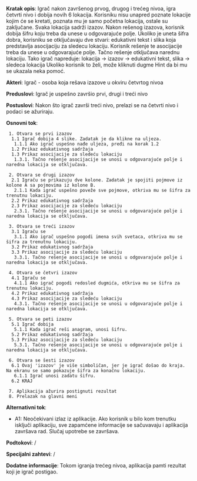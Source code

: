 **Kratak opis**: Igrač nakon završenog prvog, drugog i trećeg nivoa, igra četvrti nivo i dobija novih 6 lokacija. Korisniku nisu unapred poznate lokacije kojim će se kretati, poznata mu je samo početna lokacija, ostale su zaključane. 
Svaka lokacija sadrži izazov. Nakon rešenog izazova, korisnik dobija šifru koju treba da unese u odgovarajuće polje.
Ukoliko je uneta šifra dobra, korisniku se otključavaju dve stvari: edukativni tekst i slika koja predstavlja asocijaciju za sledecu lokaciju. 
Korisnik rešenje te asocijacije treba da unese u odgovarajuće polje. Tačno rešenje otključava narednu lokaciju.
Tako igrač napreduje: lokacija -> izazov -> edukativni tekst, slika -> sledeca lokacija
Ukoliko korisnik to želi, može kliknuti dugme Hint da bi mu se ukazala neka pomoć.


**Akteri**: Igrač - osoba koja rešava izazove u okviru četvrtog nivoa

**Preduslovi**: Igrač je uspešno završio prvi, drugi i treći nivo

**Postuslovi**: Nakon što igrač završi treći nivo, prelazi se na četvrti nivo i podaci se ažuriraju.

**Osnovni tok**:

     1. Otvara se prvi izazov
      1.1 Igrač dobija 4 slike. Zadatak je da klikne na uljeza.
       1.1.1 Ako igrač uspešno nađe uljeza, pređi na korak 1.2
      1.2 Prikaz edukativnog sadržaja
      1.3 Prikaz asocijacije za sledeću lokaciju
       1.3.1. Tačno rešenje asocijacije se unosi u odgovarajuće polje i naredna lokacija se otključava.
    
     2. Otvara se drugi izazov
      2.1 Igraču se prikazuju dve kolone. Zadatak je spojiti pojmove iz kolone A sa pojmovima iz kolone B.
       2.1.1 Kada igrač uspešno poveže sve pojmove, otkriva mu se šifra za trenutnu lokaciju. 
      2.2 Prikaz edukativnog sadržaja
      2.3 Prikaz asocijacije za sledeću lokaciju
       2.3.1. Tačno rešenje asocijacije se unosi u odgovarajuće polje i naredna lokacija se otključava.
    
     3. Otvara se treći izazov
      3.1 Igraču se
       3.1.1 Ako igrač uspešno pogodi imena svih svetaca, otkriva mu se šifra za trenutnu lokaciju.
      3.2 Prikaz edukativnog sadržaja
      3.3 Prikaz asocijacije za sledeću lokaciju
       3.3.1. Tačno rešenje asocijacije se unosi u odgovarajuće polje i naredna lokacija se otključava.
    
     4. Otvara se četvri izazov
      4.1 Igraču se 
       4.1.1 Ako igrač pogodi redosled dugmića, otkriva mu se šifra za trenutnu lokaciju.
      4.2 Prikaz edukativnog sadržaja
      4.3 Prikaz asocijacije za sledeću lokaciju
       4.3.1. Tačno rešenje asocijacije se unosi u odgovarajuće polje i naredna lokacija se otključava.
    
     5. Otvara se peti izazov
      5.1 Igrač dobija 
       5.1.1 Kada igrač reši anagram, unosi šifru. 
      5.2 Prikaz edukativnog sadržaja
      5.3 Prikaz asocijacije za sledeću lokaciju
       5.3.1. Tačno rešenje asocijacije se unosi u odgovarajuće polje i naredna lokacija se otključava.
    
     6. Otvara se šesti izazov
      6.1 Ovaj 'izazov' je više simboličan, jer je igrač došao do kraja. Na ekranu se samo pokazuje šifra za konačnu lokaciju.
       6.1.1 Igrač unosi zadatu šifru.
      6.2 KRAJ
    
     7. Aplikacija ažurira postignuti rezultat
     8. Prelazak na glavni meni

**Alternativni tok**:
* A1: Neočekivani izlaz iz aplikacije. Ako korisnik u bilo kom trenutku isključi aplikaciju, sve zapamćene informacije se sačuvavaju i aplikacija završava rad. Slučaj
     upotrebe se završava.
     
**Podtokovi**: /

**Specijalni zahtevi**: /

**Dodatne informacije**: Tokom igranja trećeg nivoa, aplikacija pamti rezultat koji je igrač postigao.
